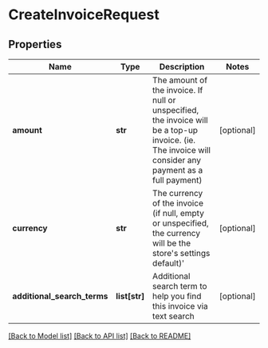 # CreateInvoiceRequest

## Properties
Name | Type | Description | Notes
------------ | ------------- | ------------- | -------------
**amount** | **str** | The amount of the invoice. If null or unspecified, the invoice will be a top-up invoice. (ie. The invoice will consider any payment as a full payment) | [optional] 
**currency** | **str** | The currency of the invoice (if null, empty or unspecified, the currency will be the store&#x27;s settings default)&#x27; | [optional] 
**additional_search_terms** | **list[str]** | Additional search term to help you find this invoice via text search | [optional] 

[[Back to Model list]](../README.md#documentation-for-models) [[Back to API list]](../README.md#documentation-for-api-endpoints) [[Back to README]](../README.md)

